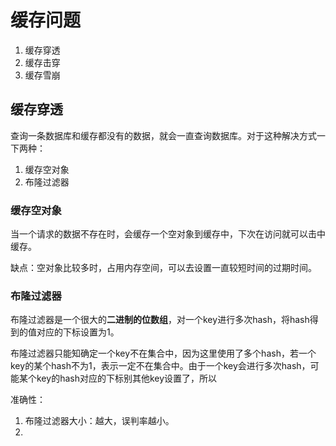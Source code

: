 # 缓存问题
1. 缓存穿透
2. 缓存击穿
3. 缓存雪崩

## 缓存穿透
查询一条数据库和缓存都没有的数据，就会一直查询数据库。对于这种解决方式一下两种：
1. 缓存空对象
2. 布隆过滤器
 
### 缓存空对象

当一个请求的数据不存在时，会缓存一个空对象到缓存中，下次在访问就可以击中缓存。

缺点：空对象比较多时，占用内存空间，可以去设置一直较短时间的过期时间。

### 布隆过滤器

布隆过滤器是一个很大的**二进制的位数组**，对一个key进行多次hash，将hash得到的值对应的下标设置为1。

布隆过滤器只能知确定一个key不在集合中，因为这里使用了多个hash，若一个key的某个hash不为1，表示一定不在集合中。由于一个key会进行多次hash，可能某个key的hash对应的下标别其他key设置了，所以

准确性：
1. 布隆过滤器大小：越大，误判率越小。
2. 
